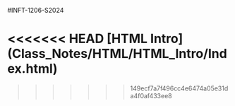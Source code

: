 #INFT-1206-S2024

<<<<<<< HEAD
[HTML Intro] (Class_Notes/HTML/HTML_Intro/Index.html)
=======
>>>>>>> 149ecf7a7f496cc4e6474a05e31da4f0af433ee8

